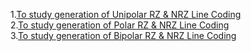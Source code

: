 1.<a href="http://ebootathon.com/labs/beta/ec/DigitalCommunicationLab/exp1/">To study generation of Unipolar RZ & NRZ Line Coding</a><br>
2.<a href="http://ebootathon.com/labs/beta/ec/DigitalCommunicationLab/exp2/">To study generation of Polar RZ & NRZ Line Coding</a><br>
3.<a href="http://ebootathon.com/labs/beta/ec/DigitalCommunicationLab/exp3/">To study generation of Bipolar RZ & NRZ Line Coding</a><br>